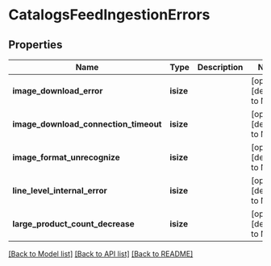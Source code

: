 # CatalogsFeedIngestionErrors

## Properties
Name | Type | Description | Notes
------------ | ------------- | ------------- | -------------
**image_download_error** | **isize** |  | [optional] [default to None]
**image_download_connection_timeout** | **isize** |  | [optional] [default to None]
**image_format_unrecognize** | **isize** |  | [optional] [default to None]
**line_level_internal_error** | **isize** |  | [optional] [default to None]
**large_product_count_decrease** | **isize** |  | [optional] [default to None]

[[Back to Model list]](../README.md#documentation-for-models) [[Back to API list]](../README.md#documentation-for-api-endpoints) [[Back to README]](../README.md)


